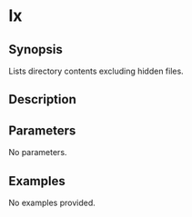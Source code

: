 # lx

## Synopsis

Lists directory contents excluding hidden files.

## Description



## Parameters
No parameters.
## Examples
No examples provided.
